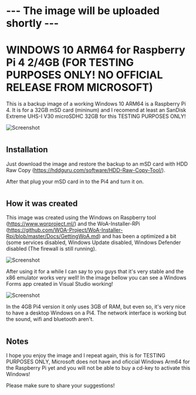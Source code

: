 # --- The image will be uploaded shortly ---

# WINDOWS 10 ARM64 for Raspberry Pi 4 2/4GB (FOR TESTING PURPOSES ONLY! NO OFFICIAL RELEASE FROM MICROSOFT)

This is a backup image of a working Windows 10 ARM64 is a Raspberry Pi 4. It is for a 32GB mSD card (mininum) and I recomend at least an SanDisk Extreme UHS-I V30 microSDHC 32GB for this TESTING PURPOSES ONLY!

![Screenshot](https://i.ibb.co/jMg1cX7/125549229-379558340051436-1087247185212036840-n.jpg)

#
## Installation

Just download the image and restore the backup to an mSD card with HDD Raw Copy (https://hddguru.com/software/HDD-Raw-Copy-Tool/).

After that plug your mSD card in to the Pi4 and turn it on.

#
## How it was created

This image was created using the Windows on Raspberry tool (https://www.worproject.ml/) and the WoA-Installer-RPi (https://github.com/WOA-Project/WoA-Installer-Rpi/blob/master/Docs/GettingWoA.md) and has been a optimized a bit (some services disabled, Windows Update disabled, Windows Defender disabled (The firewall is still running).

![Screenshot](https://i.ibb.co/Fn6TCfX/wor.jpg)

After using it for a while I can say to you guys that it's very stable and the x86 emulator works very well! In the image bellow you can see a Windows Forms app created in Visual Studio working!

![Screenshot](https://i.ibb.co/BwxSvcH/123468020-360182455214655-664611567063342127-n.png)

In the 4GB Pi4 version it only uses 3GB of RAM, but even so, it's very nice to have a desktop Windows on a Pi4. The network interface is working but the sound, wifi and bluetooth aren't.

#
## Notes

I hope you enjoy the image and I repeat again, this is for TESTING PURPOSES ONLY, Microsoft does not have and oficcial Windows Arm64 for the Raspberry Pi yet and you will not be able to buy a cd-key to activate this Windows!

Please make sure to share your suggestions!
